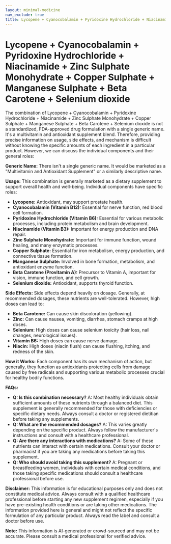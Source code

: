 ```yaml
---
layout: minimal-medicine
nav_exclude: true
title: Lycopene + Cyanocobalamin + Pyridoxine Hydrochloride + Niacinamide + Zinc Sulphate Monohydrate + Copper Sulphate + Manganese Sulphate + Beta Carotene + Selenium dioxide
---
```


# Lycopene + Cyanocobalamin + Pyridoxine Hydrochloride + Niacinamide + Zinc Sulphate Monohydrate + Copper Sulphate + Manganese Sulphate + Beta Carotene + Selenium dioxide

The combination of Lycopene + Cyanocobalamin + Pyridoxine Hydrochloride + Niacinamide + Zinc Sulphate Monohydrate + Copper Sulphate + Manganese Sulphate + Beta Carotene + Selenium dioxide is not a standardized, FDA-approved drug formulation with a single generic name.  It's a multivitamin and antioxidant supplement blend.  Therefore, providing precise information on usage, side effects, and mechanism is difficult without knowing the specific amounts of each ingredient in a particular product.  However, we can discuss the individual components and their general roles:


**Generic Name:**  There isn't a single generic name.  It would be marketed as a "Multivitamin and Antioxidant Supplement" or a similarly descriptive name.

**Usage:**  This combination is generally marketed as a dietary supplement to support overall health and well-being. Individual components have specific roles:

* **Lycopene:** Antioxidant, may support prostate health.
* **Cyanocobalamin (Vitamin B12):** Essential for nerve function, red blood cell formation.
* **Pyridoxine Hydrochloride (Vitamin B6):**  Essential for various metabolic processes, including protein metabolism and brain development.
* **Niacinamide (Vitamin B3):**  Important for energy production and DNA repair.
* **Zinc Sulphate Monohydrate:**  Important for immune function, wound healing, and many enzymatic processes.
* **Copper Sulphate:**  Essential for iron metabolism, energy production, and connective tissue formation.
* **Manganese Sulphate:**  Involved in bone formation, metabolism, and antioxidant enzyme function.
* **Beta Carotene (Provitamin A):**  Precursor to Vitamin A, important for vision, immune function, and cell growth.
* **Selenium dioxide:**  Antioxidant, supports thyroid function.


**Side Effects:**  Side effects depend heavily on dosage.  Generally, at recommended dosages, these nutrients are well-tolerated.  However, high doses can lead to:

* **Beta Carotene:**  Can cause skin discoloration (yellowing).
* **Zinc:**  Can cause nausea, vomiting, diarrhea, stomach cramps at high doses.
* **Selenium:**  High doses can cause selenium toxicity (hair loss, nail changes, neurological issues).
* **Vitamin B6:**  High doses can cause nerve damage.
* **Niacin:**  High doses (niacin flush) can cause flushing, itching, and redness of the skin.


**How it Works:** Each component has its own mechanism of action, but generally, they function as antioxidants protecting cells from damage caused by free radicals and supporting various metabolic processes crucial for healthy bodily functions.


**FAQs:**

* **Q: Is this combination necessary?** A:  Most healthy individuals obtain sufficient amounts of these nutrients through a balanced diet. This supplement is generally recommended for those with deficiencies or specific dietary needs.  Always consult a doctor or registered dietitian before taking any supplements.
* **Q:  What are the recommended dosages?** A: This varies greatly depending on the specific product.  Always follow the manufacturer's instructions and consult with a healthcare professional.
* **Q:  Are there any interactions with medications?** A:  Some of these nutrients can interact with certain medications. Consult your doctor or pharmacist if you are taking any medications before taking this supplement.
* **Q:  Who should avoid taking this supplement?** A: Pregnant or breastfeeding women, individuals with certain medical conditions, and those taking specific medications should consult a healthcare professional before use.


**Disclaimer:** This information is for educational purposes only and does not constitute medical advice. Always consult with a qualified healthcare professional before starting any new supplement regimen, especially if you have pre-existing health conditions or are taking other medications.  The information provided here is general and might not reflect the specific formulation of any particular product.  Always read the label and consult a doctor before use.


**Note:** This information is AI-generated or crowd-sourced and may not be accurate. Please consult a medical professional for verified advice.